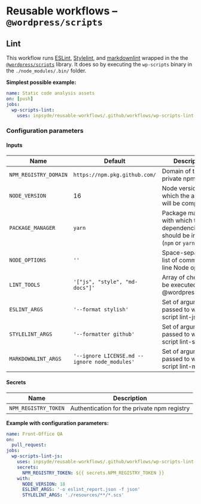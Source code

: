 # Reusable workflows – `@wordpress/scripts`

## Lint

This workflow runs [ESLint](https://eslint.org/), [Stylelint](https://stylelint.io/),
and [markdownlint](https://github.com/DavidAnson/markdownlint) wrapped in the
the [`@wordpress/scripts`](https://developer.wordpress.org/block-editor/reference-guides/packages/packages-scripts/)
library. It does so by executing the `wp-scripts` binary in the `./node_modules/.bin/` folder.

**Simplest possible example:**

```yml
name: Static code analysis assets
on: [push]
jobs:
  wp-scripts-lint:
    uses: inpsyde/reusable-workflows/.github/workflows/wp-scripts-lint.yml@main
```

### Configuration parameters

#### Inputs

| Name                  | Default                                       | Description                                                                       |
|-----------------------|-----------------------------------------------|-----------------------------------------------------------------------------------|
| `NPM_REGISTRY_DOMAIN` | `https://npm.pkg.github.com/`                 | Domain of the private npm registry                                                |
| `NODE_VERSION`        | 16                                            | Node version with which the assets will be compiled                               |
| `PACKAGE_MANAGER`     | `yarn`                                        | Package manager with which the dependencies should be installed (`npm` or `yarn`) |
| `NODE_OPTIONS`        | `''`                                          | Space-separated list of command-line Node options                                 |
| `LINT_TOOLS`          | `'["js", "style", "md-docs"]'`                | Array of checks to be executed by @wordpress/scripts                              |
| `ESLINT_ARGS`         | `'--format stylish'`                          | Set of arguments passed to wp-script lint-js                                      |
| `STYLELINT_ARGS`      | `'--formatter github'`                        | Set of arguments passed to wp-script lint-style                                   |
| `MARKDOWNLINT_ARGS`   | `'--ignore LICENSE.md --ignore node_modules'` | Set of arguments passed to wp-script lint-md-docs                                 |

#### Secrets

| Name                 | Description                                 |
|----------------------|---------------------------------------------|
| `NPM_REGISTRY_TOKEN` | Authentication for the private npm registry |

**Example with configuration parameters:**

```yml
name: Front-Office QA
on:
  pull_request:
jobs:
  wp-scripts-lint-js:
    uses: inpsyde/reusable-workflows/.github/workflows/wp-scripts-lint-js.yml@main
    secrets:
      NPM_REGISTRY_TOKEN: ${{ secrets.NPM_REGISTRY_TOKEN }}
    with:
      NODE_VERSION: 18
      ESLINT_ARGS: '-o eslint_report.json -f json'
      STYLELINT_ARGS: './resources/**/*.scs'
```
